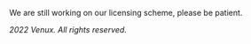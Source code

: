 We are still working on our licensing scheme, please be patient.

*2022 Venux. All rights reserved.*